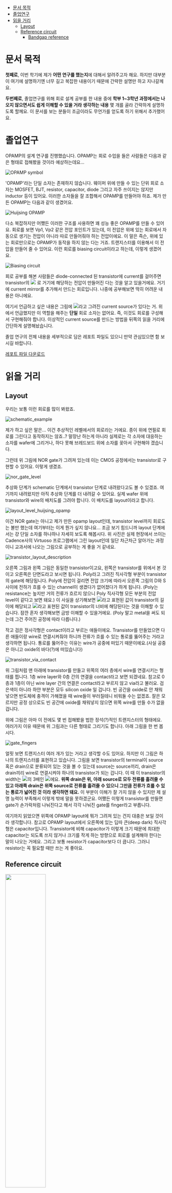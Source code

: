 - [문서 목적](#문서-목적)
- [졸업연구](#졸업연구)
- [읽을 거리](#읽을-거리)
  - [Layout](#layout)
  - [Reference circuit](#reference-circuit)
    - [Bandgap reference](#bandgap-reference)

# 문서 목적
**첫째로**, 이번 학기에 제가 **어떤 연구를 했는지**에 대해서 알려주고자 해요. 하지만 대부분이 여기에 설명하기엔 너무 길고 복잡한 내용이기 때문에 간략한 설명만 하고 지나갈께요.

**두번째로**, 졸업연구를 위해 회로 설계 공부를 한 내용 중에 **학부 1~3학년 과정에서는 나오지 않으면서도 쉽게 이해할 수 있을 거라 생각하는 내용** 몇 개를 골라 간략하게 설명하도록 할께요. 이 문서를 보는 분들이 조금이라도 무언가를 얻도록 하기 위해서 추가했어요.

# 졸업연구
OPAMP의 설계 연구를 진행했습니다. OPAMP는 회로 수업을 들은 사람들은 다음과 같은 형태로 접해봤을 것이라 예상하는데요...

![OPAMP symbol](assets/opamp_symbol.png)

'OPAMP'라는 단일 소자는 존재하지 않습니다. 웨이퍼 위에 만들 수 있는 단위 회로 소자는 MOSFET, BJT, resistor, capacitor, diode 그리고 자주 쓰이지는 않지만 inductor 등이 있어요. 이러한 소자들을 잘 조합해서 OPAMP를 만들어야 하죠. 제가 만든 OPAMP는 다음과 같이 생겼어요.

![Huijsing OPAMP](assets/huijsing_opamp.png)

다소 복잡하지만 어쨌든 이러한 구조를 사용하면 꽤 성능 좋은 OPAMP를 만들 수 있어요. 회로를 보면 Vp1, Vp2 같은 전압 포인트가 있는데, 이 전압은 위에 있는 회로에서 자동으로 생기는 전압이 아니라 따로 만들어줘야 하는 전압이에요. 이 말은 즉슨, 위에 있는 회로만으로는 OPAMP가 동작을 하지 않는 다는 거죠. 트랜지스터를 이용해서 이 전압을 만들어 줄 수 있어요. 이런 회로를 biasing circuit이라고 하는데, 이렇게 생겼어요.

![Biasing circuit](assets/biasing_circuit.png)

회로 공부를 해본 사람들은 diode-connected 된 transistor에 current를 걸어주면 transistor의 <img src="https://render.githubusercontent.com/render/math?math=V_{gs}"> 로 거기에 해당하는 전압이 만들어진 다는 것을 알고 있을거에요. 거기에 current mirror를 추가해서 만드는 회로입니다. 나중에 공부해보면 딱히 어려운 내용은 아니에요.

여기서 언급하고 싶은 내용은 그림에 <img src="https://render.githubusercontent.com/render/math?math=I_{BIAS}">라고 그려진 current source가 있다는 거. 위에서 언급했지만 이 역할을 해주는 **단일** 회로 소자는 없어요. 즉, 이것도 회로를 구성해서 구현해줘야 합니다. 이상적인 current source를 만드는 방법을 뒤쪽의 읽을 거리에 간단하게 설명해놨습니다.

졸업 연구의 전체 내용을 세부적으로 담은 레포트 파일도 있으니 만약 관심있으면 함 보시길 바랍니다.

[레포트 파일 다운로드](report.docx)

# 읽을 거리
## Layout

우리는 보통 이런 회로를 많이 봐왔죠.

![schematic_example](assets/schematic_example.png)

제가 하고 싶은 말은... 이건 추상적인 레벨에서의 회로라는 거에요. 종이 위에 연필로 회로를 그린다고 동작하지는 않죠..? 말장난 하는게 아니라 실제로는 각 소자에 대응하는 소자를 wafer에 그리거나, 하다 못해 브레드보드 위에 소자를 꽂아서 구현해야 겠습니다.

그런데 위 그림에 NOR gate가 그려져 있는데 이는 CMOS 공정에서는 transistor로 구현할 수 있어요. 이렇게 생겼죠.

![nor_gate_level](assets/nor_gate_level.png)

추상화 단계가 schematic 단계에서 transistor 단계로 내려왔다고도 볼 수 있겠죠. 여기까지 내려왔지만 아직 추상화 단계를 더 내려갈 수 있어요. 실제 wafer 위에 transistor와 wire의 배치도를 그려야 합니다. 이 배치도를 layout이라고 합니다.

![layout_level_huijsing_opamp](assets/layout_level_huijsing_opamp.png)

이건 NOR gate는 아니고 제가 만든 opamp layout인데, transistor level까지 회로도는 볼만 했는데 여기부터는 이게 뭔가 싶지 않나요... 조금 보기 힘드니까 layout 단계에서는 걍 단일 소자를 하나하나 자세히 보도록 해봅시다. 위 사진은 실제 현장에서 쓰이는 Cadence사의 Virtuoso 프로그램에서 그린 layout인데 일단 차근차근 알아가는 과정이니 교과서에 나오는 그림으로 공부하는 게 좋을 거 같네요.

![transistor_layout_description](assets/transistor_layout_description.jpg)

오른쪽 그림과 왼쪽 그림은 동일한 transistor이고요, 왼쪽은 transistor를 위에서 본 것이고 오른쪽은 단면도라고 보시면 됩니다. Poly라고 그려진 직사각형 부분이 transistor의 gate에 해당됩니다. Poly에 전압이 걸리면 전압 크기에 따라서 오른쪽 그림의 D와 S 사이에 전하가 흐를 수 있는 channel이 생겼다가 없어졌다가 하게 됩니다. (Poly는 resistance는 높지만 거의 전류가 흐르지 않으니 Poly 직사각형 모든 부분의 전압 level이 같다고 보면 돼요.) 이 사실을 상기해보면 <img src="https://render.githubusercontent.com/render/math?math=L_d">라고 표현된 값이 transistor의 길이에 해당되고 <img src="https://render.githubusercontent.com/render/math?math=W_d">라고 표현된 값이 transistor의 너비에 해당된다는 것을 이해할 수 있습니다. 잠깐 혼자 생각해보면 금방 이해할 수 있을거에요. (Poly 말고 metal을 써도 되는데 그건 주어진 공정에 따라 다릅니다.)

작고 검은 정사각형은 contact이라고 부르는 애들이에요. Transistor를 만들었으면 다른 애들이랑 wire로 연결시켜줘야 하니까 전류가 흐를 수 있는 통로를 뚫어주는 거라고 생각하면 됩니다. 통로를 뚫어주는 이유는 wire가 공중에 떠있기 때문이에요.(사실 공중은 아니고 oxide의 바다(?)에 떠있습니다)

![transistor_via_contact](assets/transistor_via_contact.png)

위 그림처럼 맨 아래에 transistor를 만들고 위쪽의 여러 층에서 wire를 연결시키는 형태를 띕니다. 1층 wire layer와 0층 간의 연결을 contact라고 보면 되겠네요. 참고로 0층과 1층이 아닌 wire layer 간의 연결은 contact라고 부르지 않고 via라고 불러요. 검은색이 아니라 하얀 부분은 모두 silicon oxide 일 겁니다. 빈 공간을 oxide로 안 채워넣으면 반도체에 충격이 가해졌을 때 wire들이 부러질테니 비워둘 수는 없겠죠. 잘은 모르지만 공정 상으로도 빈 공간에 oxide를 채워넣지 않으면 위쪽 wire를 만들 수가 없을 겁니다.

위에 그림은 아마 이 전에도 몇 번 접해봤을 법한 정석(?)적인 트랜지스터의 형태에요. 여러가지 이유 때문에 위 그림과는 다른 형태로 그리기도 합니다. 아래 그림을 한 번 봅시다.

![gate_fingers](assets/gate_fingers.png)

얼핏 보면 트랜지스터 여러 개가 있는 거라고 생각할 수도 있어요. 하지만 이 그림은 하나의 트랜지스터를 표현하고 있습니다. 그림을 보면 transistor의 terminal이 source 혹은 drain으로 분류되어 있는 것을 볼 수 있는데 source는 source끼리, drain은 drain끼리 wire로 연결시켜야 하나의 transistor가 되는 겁니다. 이 때 이 transistor의 width는 <img src="https://render.githubusercontent.com/render/math?math=W_f">의 3배인 <img src="https://render.githubusercontent.com/render/math?math=3W_f">에요. **위쪽 drain은 위, 아래 source로 모두 전류를 흘려줄 수 있고 아래쪽 drain은 위쪽 source로 전류를 흘려줄 수 있으니 그만큼 전류가 흐를 수 있는 통로가 넓어진 것 이라 생각하면 돼요.** 이 부분이 이해가 잘 가지 않을 수 있지만 제 설명 능력이 부족해서 이렇게 밖에 말을 못하겠군요. 어쨌든 이렇게 transistor를 만들면 gate가 손가락처럼 나눠진다고 해서 각각 나눠진 gate를 finger라고 부릅니다.

여기까지 읽었으면 위쪽에 OPAMP layout에 뭐가 그려져 있는 건지 대충은 보일 것이라 생각합니다. 참고로 OPAMP layout에서 오른쪽에 있는 딥따 큰(deep dark) 직사각형은 capacitor입니다.  Transistor에 비해 capacitor가 이렇게 크기 때문에 최대한 capacitor는 되도록 쓰지 않거나 크기를 작게 하는 방향으로 회로를 설계해야 한다는 말이 나오는 거에요. 그리고 보통 resistor가 capacitor보다 더 큽니다. 그러니 resistor는 꼭 필요할 때만 쓰는 게 좋아요.

## Reference circuit

<img src='assets/current_source.png' width=50% height=50%>

Current source는 정의상 양단에 무슨 전압이 걸리더라도 일정한 전류를 흘려주는 회로 소자에요.

<img src='assets/ideal_current_source_plot.jpg'>

이거랑 **비슷한** 형태를 띄는 **단일** 회로 소자가 하나 있긴 있습니다.

<img src='assets/transistor_drain_current_plot.jpg'>

트랜지스터의 current, voltage plot인데요. 오른쪽 부분만 보면 전압 변화에 따라서 전류 그리 크진 않으니 current source로 쓸 수 있을 거 같지 않나요? 하지만 한계가 많이 있어요.

일단 첫째로, 위 그래프만 봐도 ideal하지도, ideal에 가깝지도 않다는 것 입니다. Transistor 크기가 점점 작아질수록 그래프는 더 기울어지게 됩니다. 점점 current source로써의 성능이 떨어진다는 이야기입니다.
두번째로, transistor는 온도 변화에 민감합니다. 온도가 변하면 current가 휙휙 바뀌어요... 생각보다 많이 바뀝니다. 이것도 고려해줘야 합니다.
그 외에 공정 변수, 공급 전압(supply voltage) 변화에 의한 효과도 고려해보면 transistor는 ideal current source로 쓰기에는 심히 부적절합니다.

사실 위에 나온 대부분의 것들은 회로 구조나 layout을 잘 해서 커버칠 수 있는데, 온도의 변화에 대응하는 것이 가장 큰 문제입니다. 그런데 옛날 옛적 어느 공학자가 이를 해결할 방법을 찾아내게 되었습니다.

### Bandgap reference

BJT를 이용하게 됩니다. 이를 이용해서 온도 변화에 둔감한 **전압**을 만들 수 있습니다. Key point는 BJT에서 만들어지는 어떤 전압은 온도에 따라 **감소**하는 경향을 띄는데, BJT 간에 생기는 전압 차이는 온도에 따라 **증가**하는 경향을 띈다는 것입니다. 이를 적절하게 섞으면 온도에 따라서 변하지 않는 전압을 만들어줄 수 있다는 겁니다.

수식으로 보자면, BJT의 <img src="https://render.githubusercontent.com/render/math?math=V_{BE}">의 온도에 대한 미분은 다음과 같습니다.

<img src="https://render.githubusercontent.com/render/math?math=\partial V_{BE}/\partial T=\frac{V_{BE}-(4+m)V_{T}-E_g/q}{T}">

<img src="https://render.githubusercontent.com/render/math?math=m">은 BJT마다 다른 값인데 <img src="https://render.githubusercontent.com/render/math?math=-3/2">정도 합니다. <img src="https://render.githubusercontent.com/render/math?math=q">는 전자의 전하량, <img src="https://render.githubusercontent.com/render/math?math=E_g">는 silicon의 bandgap energy입니다. 따라서 <img src="https://render.githubusercontent.com/render/math?math=V_{BE}">를 잘 선택하면 저 값을 0보다 작게 만들 수 있겠죠. 예를 들면 <img src="https://render.githubusercontent.com/render/math?math=-1.5{mV}/{K}"> 같은 값을 가지도록 할 수 있습니다.

<img src='assets/difference_bjt_vbe.png'>

하지만 두 BJT 간의 <img src="https://render.githubusercontent.com/render/math?math=V_{BE}"> 차이의 온도에 대한 미분은 다음과 같습니다.

<img src="https://render.githubusercontent.com/render/math?math=\partial \Delta V_{BE}/\partial T=\frac{k}{q}\ln{n}">

n은 BJT 간의 전류 차이입니다. 요거는 <img src="https://render.githubusercontent.com/render/math?math=n">을 조금만 키워주면 0보다 큰 값을 가진 다는 것을 알 수 있습니다.

이 두 가지를 섞어서 만드는 회로가 bandgap reference 회로입니다. 회로를 완성하고 수식을 살펴보면 silicon의 bandgap energy는 온도에 따라 바뀌지 않는다는 사실을 활용하는 꼴이 되기 때문에 **bandgap** reference라고 부릅니다.

이렇게 온도에 따라 변하지 않는 전압을 만들고 이를 resistor에 걸어주면 됩니다. 전압이 일정하니 resistor에 흐르는 전류도 일정합니다. 회로에서 reference를 만드는 과정은 대략 이런 식으로 흘러간다고 보시면 됩니다.